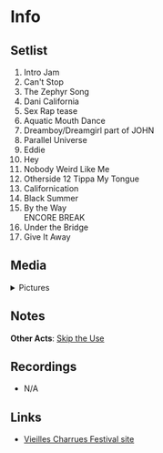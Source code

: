 # Info

## Setlist

1. Intro Jam
2. Can't Stop
3. The Zephyr Song
4. Dani California
5. Sex Rap tease
6. Aquatic Mouth Dance
7. Dreamboy/Dreamgirl part of JOHN
8. Parallel Universe
9. Eddie
10. Hey
11. Nobody Weird Like Me
12. Otherside
12 	Tippa My Tongue
13. Californication
14. Black Summer
15. By the Way
<br>ENCORE BREAK
16. Under the Bridge
17. Give It Away

## Media
<details>
  <summary>Pictures</summary>
  <img alt="Setlist" title="Setlist" src="20230717.jpg" height="200" />
  <img alt="Flyer" title="Setlist" src="20230717-flyer.jpg" height="200" />
</details>

## Notes

**Other Acts**: [Skip the Use](https://skiptheuse.fr)

## Recordings

* N/A

## Links

* [Vieilles Charrues Festival site](https://www.vieillescharrues.asso.fr)
